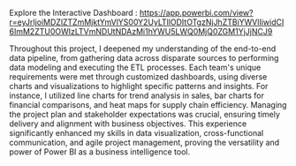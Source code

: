 Explore the Interactive Dashboard : https://app.powerbi.com/view?r=eyJrIjoiMDZlZTZmMjktYmVlYS00Y2UyLTllODItOTgzNjJhZTBiYWVlIiwidCI6ImM2ZTU0OWIzLTVmNDUtNDAzMi1hYWU5LWQ0MjQ0ZGM1YjJjNCJ9

Throughout this project, I deepened my understanding of the end-to-end data pipeline, from gathering data across disparate sources to performing data modeling and executing the ETL processes. Each team's unique requirements were met through customized dashboards, using diverse charts and visualizations to highlight specific patterns and insights. For instance, I utilized line charts for trend analysis in sales, bar charts for financial comparisons, and heat maps for supply chain efficiency. Managing the project plan and stakeholder expectations was crucial, ensuring timely delivery and alignment with business objectives. This experience significantly enhanced my skills in data visualization, cross-functional communication, and agile project management, proving the versatility and power of Power BI as a business intelligence tool.
